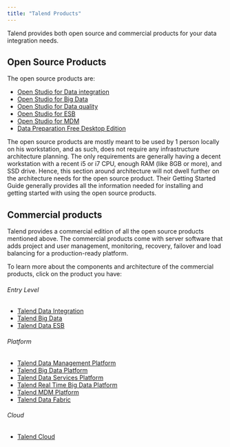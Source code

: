 ```yaml
---
title: "Talend Products"
---
```

Talend provides both open source and commercial products for your data integration needs.

## Open Source Products
The open source products are:
- <a href="https://www.talend.com/products/talend-open-studio/" target="_blank">Open Studio for Data integration</a>
- <a href="https://www.talend.com/products/big-data/big-data-open-studio/" target="_blank">Open Studio for Big Data</a>
- <a href="https://www.talend.com/products/talend-open-studio/data-quality-open-studio/" target="_blank">Open Studio for Data quality</a>
- <a href="https://www.talend.com/products/application-integration/esb-open-studio/" target="_blank">Open Studio for ESB</a>
- <a href="https://www.talend.com/products/mdm/mdm-open-studio/" target="_blank">Open Studio for MDM</a>
- <a href="https://www.talend.com/products/data-preparation/data-preparation-free-desktop/" target="_blank">Data Preparation Free Desktop Edition</a>

The open source products are mostly meant to be used by 1 person locally on his workstation, and as such, does not require any infrastructure architecture planning.  The only requirements are generally having a decent workstation with a recent i5 or i7 CPU, enough RAM (like 8GB or more), and SSD drive.  Hence, this section around architecture will not dwell further on the architecture needs for the open source product.  Their Getting Started Guide generally provides all the information needed for installing and getting started with using the open source products.

## Commercial products
Talend provides a commercial edition of all the open source products mentioned above.  The commercial products come with server software that adds project and user management, monitoring, recovery, failover and load balancing for a production-ready platform.  

To learn more about the components and architecture of the commercial products, click on the product you have:
###### Entry Level
- [Talend Data Integration][talend-data-integration]
- [Talend Big Data][talend-big-data]
- [Talend Data ESB][talend-esb]

###### Platform
- [Talend Data Management Platform][talend-data-management-platform]
- [Talend Big Data Platform][talend-big-data-platform]
- [Talend Data Services Platform][talend-data-services-platform]
- [Talend Real Time Big Data Platform][talend-real-time-big-data-platform]
- [Talend MDM Platform][talend-mdm-platform]
- [Talend Data Fabric][talend-data-fabric]  

###### Cloud
- [Talend Cloud][talend-cloud]





<!-- links -->
[open-studio-data-integration]: https://www.talend.com/products/talend-open-studio/
[open-studio-big-integration]: https://www.talend.com/products/big-data/big-data-open-studio/
[open-studio-data-quality]: https://www.talend.com/products/talend-open-studio/data-quality-open-studio/
[open-studio-esb]: https://www.talend.com/products/application-integration/esb-open-studio/
[open-studio-mdm]: https://www.talend.com/products/mdm/mdm-open-studio/
[data-prepation-free-desktop-edition]: https://www.talend.com/products/data-preparation/data-preparation-free-desktop/

[talend-data-integration]: ./6.4/subscription/entry/talend-data-integration/index.md
[talend-big-data]: ./6.4/subscription/entry/talend-big-data/index.md
[talend-esb]: ./6.4/subscription/entry/talend-esb/index.md

[talend-data-management-platform]: ./6.4/subscription/platform/talend-data-management-platform/index.md
[talend-big-data-platform]: ./6.4/subscription/platform/talend-big-data-platform/index.md
[talend-data-services-platform]: ./6.4/subscription/platform/talend-data-services-platform/index.md
[talend-real-time-big-data-platform]: ./6.4/subscription/platform/talend-real-time-big-data-platform/index.md
[talend-mdm-platform]: ./6.4/subscription/platform/talend-mdm-platform/index.md
[talend-data-fabric]: ./6.4/subscription/platform/talend-data-fabric/index.md

[talend-cloud]: ./cloud/2018/winter/talend-cloud/index.md
